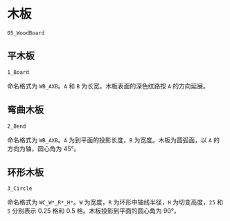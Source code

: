 # 木板

`05_WoodBoard`

## 平木板

`1_Board`

命名格式为 `WB_AXB`。`A` 和 `B` 为长宽。木板表面的深色纹路按 `A` 的方向延展。

## 弯曲木板

`2_Bend`

命名格式为 `WB_AXB`。`A` 为到平面的投影长度，`B` 为宽度。木板为圆弧面，以 `A` 的方向为轴，圆心角为 45°。

## 环形木板

`3_Circle`

命名格式为 `WC_W*_R*_H*`。`W` 为宽度，`R` 为环形中轴线半径，`H` 为切变高度，`25` 和 `5` 分别表示 0.25 格和 0.5 格。木板投影到平面的圆心角为 90°。
